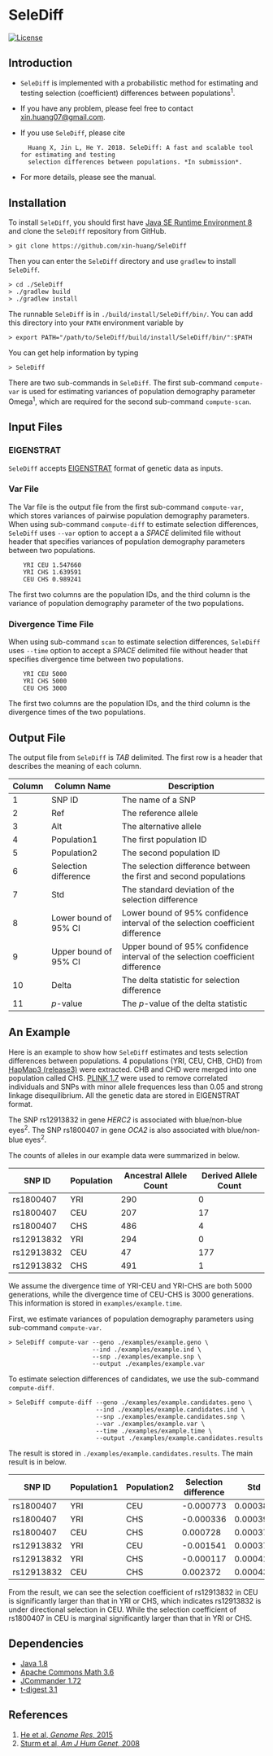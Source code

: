 # SeleDiff
[![License](https://img.shields.io/github/license/mashape/apistatus.svg)](LICENSE)

## Introduction
- `SeleDiff` is implemented with a probabilistic method for estimating and testing selection (coefficient) differences between populations<sup>1</sup>.
- If you have any problem, please feel free to contact xin.huang07@gmail.com.
- If you use `SeleDiff`, please cite 

        Huang X, Jin L, He Y. 2018. SeleDiff: A fast and scalable tool for estimating and testing 
        selection differences between populations. *In submission*.
- For more details, please see the manual.

## Installation
To install `SeleDiff`, you should first have [Java SE Runtime Environment 8](http://www.oracle.com/technetwork/java/javase/downloads/jre8-downloads-2133155.html) and clone the `SeleDiff` repository from GitHub.

    > git clone https://github.com/xin-huang/SeleDiff

Then you can enter the `SeleDiff` directory and use `gradlew` to install `SeleDiff`.

    > cd ./SeleDiff
    > ./gradlew build
    > ./gradlew install
    
The runnable `SeleDiff` is in `./build/install/SeleDiff/bin/`. You can add this directory into your `PATH` environment variable by

    > export PATH="/path/to/SeleDiff/build/install/SeleDiff/bin/":$PATH
    
You can get help information by typing

    > SeleDiff
    
There are two sub-commands in `SeleDiff`. The first sub-command `compute-var` is used for estimating variances of population demography parameter Omega<sup>1</sup>, which are required for the second sub-command `compute-scan`.

## Input Files

### EIGENSTRAT

`SeleDiff` accepts [EIGENSTRAT](http://genepath.med.harvard.edu/~reich/InputFileFormats.htm) format of genetic data as inputs.

### Var File

The Var file is the output file from the first sub-command `compute-var`, which stores variances of pairwise population demography parameters. When using sub-command `compute-diff` to estimate selection differences, `SeleDiff` uses `--var` option to accept a a *SPACE* delimited file without header that specifies variances of population demography parameters between two populations.

        YRI CEU 1.547660
        YRI CHS 1.639591
        CEU CHS 0.989241

The first two columns are the population IDs, and the third column is the variance of population demography parameter of the two populations.

### Divergence Time File

When using sub-command `scan` to estimate selection differences, `SeleDiff` uses `--time` option to accept a *SPACE* delimited file without header that specifies divergence time between two populations.
    
        YRI CEU 5000
        YRI CHS 5000
        CEU CHS 3000
            
The first two columns are the population IDs, and the third column is the divergence times of the two populations.

## Output File

The output file from `SeleDiff` is *TAB* delimited. The first row is a header that describes the meaning of each column.

| Column | Column Name | Description |
| ------ | --------------------- | ----------------------------------- |
| 1 | SNP ID | The name of a SNP |
| 2 | Ref | The reference allele |
| 3 | Alt | The alternative allele |
| 4 | Population1 | The first population ID |
| 5 | Population2 | The second population ID |
| 6 | Selection difference | The selection difference between the first and second populations |
| 7 | Std | The standard deviation of the selection difference |
| 8 | Lower bound of 95% CI | Lower bound of 95% confidence interval of the selection coefficient difference |
| 9 | Upper bound of 95% CI | Upper bound of 95% confidence interval of the selection coefficient difference |
| 10 | Delta | The delta statistic for selection difference |
| 11 | *p*-value | The *p*-value of the delta statistic |

## An Example

Here is an example to show how `SeleDiff` estimates and tests selection differences between populations. 4 populations (YRI, CEU, CHB, CHD) from [HapMap3 (release3)](http://hapmap.ncbi.nlm.nih.gov/) were extracted. CHB and CHD were merged into one population called CHS. [PLINK 1.7](http://pngu.mgh.harvard.edu/~purcell/plink/download.shtml) were used to remove correlated individuals and SNPs with minor allele frequences less than 0.05 and strong linkage disequilibrium. All the genetic data are stored in EIGENSTRAT format.

The SNP rs12913832 in gene *HERC2* is associated with blue/non-blue eyes<sup>2</sup>. The SNP rs1800407 in gene *OCA2* is also associated with blue/non-blue eyes<sup>2</sup>.

The counts of alleles in our example data were summarized in below.

| SNP ID | Population | Ancestral Allele Count | Derived Allele Count |
| ------ | --- | --- | --- |
| rs1800407  | YRI | 290 | 0   |
| rs1800407  | CEU | 207 | 17  |
| rs1800407  | CHS | 486 | 4   |
| rs12913832 | YRI | 294 | 0   |
| rs12913832 | CEU | 47  | 177 |
| rs12913832 | CHS | 491 | 1   |

We assume the divergence time of YRI-CEU and YRI-CHS are both 5000 generations, while the divergence time of CEU-CHS is 3000 generations. This information is stored in `examples/example.time`.

First, we estimate variances of population demography parameters using sub-command `compute-var`.


    > SeleDiff compute-var --geno ./examples/example.geno \
                           --ind ./examples/example.ind \
                           --snp ./examples/example.snp \
                           --output ./examples/example.var


To estimate selection differences of candidates, we use the sub-command `compute-diff`.


    > SeleDiff compute-diff --geno ./examples/example.candidates.geno \
                            --ind ./examples/example.candidates.ind \
                            --snp ./examples/example.candidates.snp \
                            --var ./examples/example.var \
                            --time ./examples/example.time \
                            --output ./examples/example.candidates.results
        
The result is stored in `./examples/example.candidates.results`. The main result is in below.

| SNP ID | Population1 | Population2 | Selection difference | Std | delta | p-value |
| ------ | ------------ | ------------ | -------------- | --------- | --------- | -------- |
| rs1800407  | YRI  | CEU | -0.000773 | 0.000380 | 4.129 | 0.042154 |
| rs1800407  | YRI  | CHS | -0.000336 | 0.000393 | 0.731 | 0.392559 |
| rs1800407  | CEU  | CHS | 0.000728  | 0.000377 | 3.730 | 0.053443 |
| rs12913832 | YRI  | CEU | -0.001541 | 0.000378 | 16.583 | 0.000047 |
| rs12913832 | YRI  | CHS | -0.000117 | 0.000415 | 0.080  | 0.777297 |
| rs12913832 | CEU  | CHS | 0.002372  | 0.000433 | 30.062 | 0.000000 |

From the result, we can see the selection coefficient of rs12913832 in CEU is significantly larger than that in YRI or CHS, which indicates rs12913832 is under directional selection in CEU. While the selection coefficient of rs1800407 in CEU is marginal significantly larger than that in YRI or CHS.

## Dependencies
- [Java 1.8](http://www.oracle.com/technetwork/java/javase/downloads/jdk8-downloads-2133151.html)
- [Apache Commons Math 3.6](https://commons.apache.org/proper/commons-math/index.html)
- [JCommander 1.72](http://mvnrepository.com/artifact/com.beust/jcommander/1.72)
- [t-digest 3.1](https://github.com/tdunning/t-digest)

## References
1. [He et al, *Genome Res*, 2015](http://genome.cshlp.org/content/early/2015/10/13/gr.192336.115.abstract)
2. [Sturm et al, *Am J Hum Genet*, 2008](https://linkinghub.elsevier.com/retrieve/pii/S0002-9297(07)00040-7)
